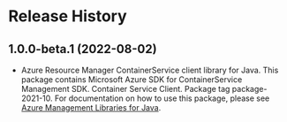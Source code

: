 # Release History

## 1.0.0-beta.1 (2022-08-02)

- Azure Resource Manager ContainerService client library for Java. This package contains Microsoft Azure SDK for ContainerService Management SDK. Container Service Client. Package tag package-2021-10. For documentation on how to use this package, please see [Azure Management Libraries for Java](https://aka.ms/azsdk/java/mgmt).
